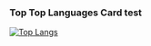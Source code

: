 ### Top Top Languages Card test
[![Top Langs](https://github-readme-stats.vercel.app/api/top-langs/?username=pad918)](https://github.com/pad918/github-readme-stats)
